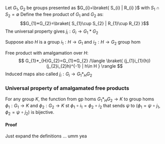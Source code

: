 Let $G_{1},G_{2}$ be groups presented as $G_{i}=\braket{ S_{i} | R_{i} }$ with $S_{1}\cap S_{2}=\emptyset$
Define the free product of $G_{1}$ and $G_{2}$ as:
$$G_{1}*G_{2}=\braket{ S_{1}\cup S_{2} | R_{1}\cup R_{2} }$$
The universal property gives $j_{i}:G_{i}\to G_{1}*G_{2}$

Suppose also $H$ is a group $i_{1}:H\to G_{1}$ and $i_{2}:H\to G_{2}$ group hom

Free product with amalgamation over $H$:
$$
G_{1}*_{H}G_{2}=G_{1}*G_{2} /\langle \braket{ (j_{1}i_{1}(h))(j_{2}i_{2}h)^{-1} | h\in H }  \rangle 
$$
Induced maps also called $j_{i}:G_{i}\to G_{1}*_{H}G_{2}$

### Universal property of amalgamated free products
For any group $K$, the function from gp homs $G_{1}*_{H}G_{2}\to K$ to group homs $\phi_{1}:G_{1}\to K$ and $\phi_{2}:G_{2}\to K$ st $\phi_{1}\circ i_{1}=\phi_{2}\circ i_{2}$ 
that sends $\psi$ to $(\phi_{1}=\psi \circ j_{1},\phi_{2}=\psi \circ j_{2})$
is bijective.
#### Proof
Just expand the definitions ... umm yea 